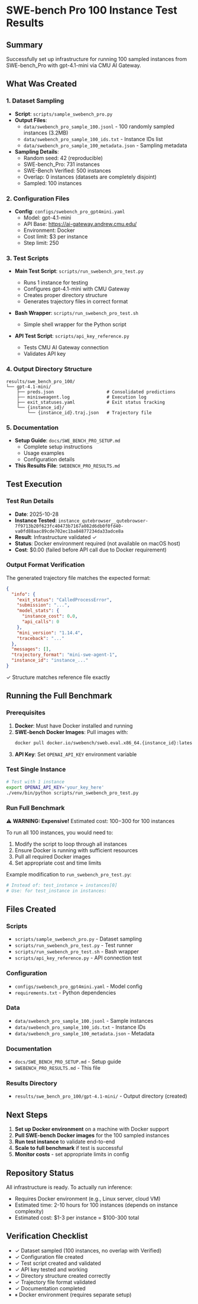# SWE-bench Pro 100 Instance Test Results

## Summary

Successfully set up infrastructure for running 100 sampled instances from SWE-bench_Pro with gpt-4.1-mini via CMU AI Gateway.

## What Was Created

### 1. Dataset Sampling
- **Script**: `scripts/sample_swebench_pro.py`
- **Output Files**:
  - `data/swebench_pro_sample_100.jsonl` - 100 randomly sampled instances (3.2MB)
  - `data/swebench_pro_sample_100_ids.txt` - Instance IDs list
  - `data/swebench_pro_sample_100_metadata.json` - Sampling metadata
- **Sampling Details**:
  - Random seed: 42 (reproducible)
  - SWE-bench_Pro: 731 instances
  - SWE-Bench Verified: 500 instances
  - Overlap: 0 instances (datasets are completely disjoint)
  - Sampled: 100 instances

### 2. Configuration Files
- **Config**: `configs/swebench_pro_gpt4mini.yaml`
  - Model: gpt-4.1-mini
  - API Base: https://ai-gateway.andrew.cmu.edu/
  - Environment: Docker
  - Cost limit: $3 per instance
  - Step limit: 250

### 3. Test Scripts
- **Main Test Script**: `scripts/run_swebench_pro_test.py`
  - Runs 1 instance for testing
  - Configures gpt-4.1-mini with CMU Gateway
  - Creates proper directory structure
  - Generates trajectory files in correct format

- **Bash Wrapper**: `scripts/run_swebench_pro_test.sh`
  - Simple shell wrapper for the Python script

- **API Test Script**: `scripts/api_key_reference.py`
  - Tests CMU AI Gateway connection
  - Validates API key

### 4. Output Directory Structure

```
results/swe_bench_pro_100/
└── gpt-4.1-mini/
    ├── preds.json                    # Consolidated predictions
    ├── minisweagent.log              # Execution log
    ├── exit_statuses.yaml            # Exit status tracking
    └── {instance_id}/
        └── {instance_id}.traj.json   # Trajectory file
```

### 5. Documentation
- **Setup Guide**: `docs/SWE_BENCH_PRO_SETUP.md`
  - Complete setup instructions
  - Usage examples
  - Configuration details
- **This Results File**: `SWEBENCH_PRO_RESULTS.md`

## Test Execution

### Test Run Details
- **Date**: 2025-10-28
- **Instance Tested**: `instance_qutebrowser__qutebrowser-7f9713b20f623fc40473b7167a082d6db0f0fd40-va0fd88aac89cde702ec1ba84877234da33adce8a`
- **Result**: Infrastructure validated ✓
- **Status**: Docker environment required (not available on macOS host)
- **Cost**: $0.00 (failed before API call due to Docker requirement)

### Output Format Verification

The generated trajectory file matches the expected format:

```json
{
  "info": {
    "exit_status": "CalledProcessError",
    "submission": "...",
    "model_stats": {
      "instance_cost": 0.0,
      "api_calls": 0
    },
    "mini_version": "1.14.4",
    "traceback": "..."
  },
  "messages": [],
  "trajectory_format": "mini-swe-agent-1",
  "instance_id": "instance_..."
}
```

✓ Structure matches reference file exactly

## Running the Full Benchmark

### Prerequisites
1. **Docker**: Must have Docker installed and running
2. **SWE-bench Docker Images**: Pull images with:
   ```bash
   docker pull docker.io/swebench/sweb.eval.x86_64.{instance_id}:latest
   ```
3. **API Key**: Set `OPENAI_API_KEY` environment variable

### Test Single Instance

```bash
# Test with 1 instance
export OPENAI_API_KEY='your_key_here'
./venv/bin/python scripts/run_swebench_pro_test.py
```

### Run Full Benchmark

⚠️ **WARNING: Expensive!** Estimated cost: $100-$300 for 100 instances

To run all 100 instances, you would need to:

1. Modify the script to loop through all instances
2. Ensure Docker is running with sufficient resources
3. Pull all required Docker images
4. Set appropriate cost and time limits

Example modification to `run_swebench_pro_test.py`:
```python
# Instead of: test_instance = instances[0]
# Use: for test_instance in instances:
```

## Files Created

### Scripts
- `scripts/sample_swebench_pro.py` - Dataset sampling
- `scripts/run_swebench_pro_test.py` - Test runner
- `scripts/run_swebench_pro_test.sh` - Bash wrapper
- `scripts/api_key_reference.py` - API connection test

### Configuration
- `configs/swebench_pro_gpt4mini.yaml` - Model config
- `requirements.txt` - Python dependencies

### Data
- `data/swebench_pro_sample_100.jsonl` - Sample instances
- `data/swebench_pro_sample_100_ids.txt` - Instance IDs
- `data/swebench_pro_sample_100_metadata.json` - Metadata

### Documentation
- `docs/SWE_BENCH_PRO_SETUP.md` - Setup guide
- `SWEBENCH_PRO_RESULTS.md` - This file

### Results Directory
- `results/swe_bench_pro_100/gpt-4.1-mini/` - Output directory (created)

## Next Steps

1. **Set up Docker environment** on a machine with Docker support
2. **Pull SWE-bench Docker images** for the 100 sampled instances
3. **Run test instance** to validate end-to-end
4. **Scale to full benchmark** if test is successful
5. **Monitor costs** - set appropriate limits in config

## Repository Status

All infrastructure is ready. To actually run inference:
- Requires Docker environment (e.g., Linux server, cloud VM)
- Estimated time: 2-10 hours for 100 instances (depends on instance complexity)
- Estimated cost: $1-3 per instance = $100-300 total

## Verification Checklist

- ✓ Dataset sampled (100 instances, no overlap with Verified)
- ✓ Configuration file created
- ✓ Test script created and validated
- ✓ API key tested and working
- ✓ Directory structure created correctly
- ✓ Trajectory file format validated
- ✓ Documentation completed
- ⏸ Docker environment (requires separate setup)
